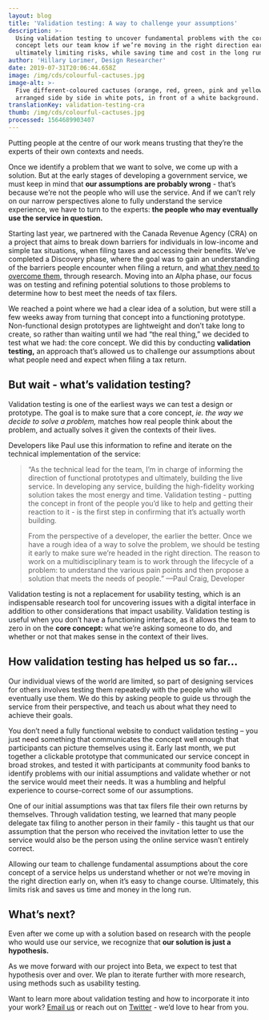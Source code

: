 ```yaml
---
layout: blog
title: 'Validation testing: A way to challenge your assumptions'
description: >-
  Using validation testing to uncover fundamental problems with the core service
  concept lets our team know if we’re moving in the right direction early on,
  ultimately limiting risks, while saving time and cost in the long run.
author: 'Hillary Lorimer, Design Researcher'
date: 2019-07-31T20:06:44.658Z
image: /img/cds/colourful-cactuses.jpg
image-alt: >-
  Five different-coloured cactuses (orange, red, green, pink and yellow)
  arranged side by side in white pots, in front of a white background.
translationKey: validation-testing-cra
thumb: /img/cds/colourful-cactuses.jpg
processed: 1564689903407
---
```

Putting people at the centre of our work means trusting that they’re the experts of their own contexts and needs. 

Once we identify a problem that we want to solve, we come up with a solution. But at the early stages of developing a government service, we must keep in mind that **our assumptions are probably wrong** - that’s because we’re not the people who will use the service. And if we can’t rely on our narrow perspectives alone to fully understand the service experience, we have to turn to the experts: **the people who may eventually use the service in question.** 

Starting last year, we partnered with the Canada Revenue Agency (CRA) on a project that aims to break down barriers for individuals in low-income and simple tax situations, when filing taxes and accessing their benefits. We’ve completed a Discovery phase, where the goal was to gain an understanding of the barriers people encounter when filing a return, and [what they need to overcome them](https://twitter.com/CDS_GC/status/1131205976701452288), through research. Moving into an Alpha phase, our focus was on testing and refining potential solutions to those problems to determine how to best meet the needs of tax filers. 

We reached a point where we had a clear idea of a solution, but were still a few weeks away from turning that concept into a functioning prototype. Non-functional design prototypes are lightweight and don’t take long to create, so rather than waiting until we had “the real thing,” we decided to test what we had: the core concept. We did this by conducting **validation testing,** an approach that’s allowed us to challenge our assumptions about what people need and expect when filing a tax return.

## But wait - what’s validation testing?

Validation testing is one of the earliest ways we can test a design or prototype. The goal is to make sure that a core concept, _ie. the way we decide to solve a problem,_ matches how real people think about the problem, and actually solves it given the contexts of their lives. 

Developers like Paul use this information to refine and iterate on the technical implementation of the service: 

> “As the technical lead for the team, I’m in charge of informing the direction of functional prototypes and ultimately, building the live service. In developing any service, building the high-fidelity working solution takes the most energy and time. Validation testing - putting the concept in front of the people you’d like to help and getting their reaction to it - is the first step in confirming that it’s actually worth building.
>
> From the perspective of a developer, the earlier the better. Once we have a rough idea of a way to solve the problem, we should be testing it early to make sure we’re headed in the right direction. The reason to work on a multidisciplinary team is to work through the lifecycle of a problem: to understand the various pain points and then propose a solution that meets the needs of people.”
> —Paul Craig, Developer

Validation testing is not a replacement for usability testing, which is an indispensable research tool for uncovering issues with a digital interface in addition to other considerations that impact usability. Validation testing is useful when you don’t have a functioning interface, as it allows the team to zero in on the **core concept:** what we’re asking someone to do, and whether or not that makes sense in the context of their lives. 

## How validation testing has helped us so far...

Our individual views of the world are limited, so part of designing services for others involves testing them repeatedly with the people who will eventually use them. We do this by asking people to guide us through the service from their perspective, and teach us about what they need to achieve their goals.

You don’t need a fully functional website to conduct validation testing – you just need something that communicates the concept well enough that participants can picture themselves using it. Early last month, we put together a clickable prototype that communicated our service concept in broad strokes, and tested it with participants at community food banks to identify problems with our initial assumptions and validate whether or not the service would meet their needs. It was a humbling and helpful experience to course-correct some of our assumptions. 

One of our initial assumptions was that tax filers file their own returns by themselves. Through validation testing, we learned that many people delegate tax filing to another person in their family - this taught us that our assumption that the person who received the invitation letter to use the service would also be the person using the online service wasn’t entirely correct.

Allowing our team to challenge fundamental assumptions about the core concept of a service helps us understand whether or not we’re moving in the right direction early on, when it’s easy to change course. Ultimately, this limits risk and saves us time and money in the long run. 

## What’s next?

Even after we come up with a solution based on research with the people who would use our service, we recognize that **our solution is just a hypothesis.** 

As we move forward with our project into Beta, we expect to test that hypothesis over and over. We plan to iterate further with more research, using methods such as usability testing. 

Want to learn more about validation testing and how to incorporate it into your work? [Email us](mailto:cds-snc@tbs-sct.gc.ca) or reach out on [Twitter](https://twitter.com/CDS_GC) - we’d love to hear from you.

